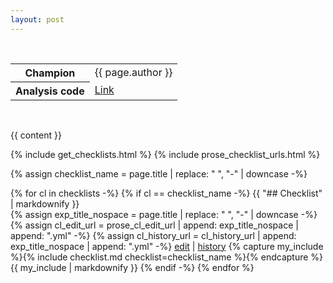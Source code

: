 ```yaml
---
layout: post
---
```

<br/>
<table class="vertical-header smaller">
  <tr>
      <th>Champion</th>
      <td>{{ page.author }}</td>
  </tr>
  <tr>
      <th>Analysis code</th>
      <td><a href="{{ page.analysis_code }}">Link</a></td>
  </tr>
</table>
<br/>

{{ content }}

{% include get_checklists.html %}
{% include prose_checklist_urls.html %}

{% assign checklist_name = page.title | replace: " ", "-" | downcase -%}

{% for cl in checklists -%}
{% if cl == checklist_name -%}
  {{ "## Checklist" | markdownify }}  
  {% assign exp_title_nospace = page.title | replace: " ", "-" | downcase -%}  
  {% assign cl_edit_url = prose_cl_edit_url | append: exp_title_nospace | append: ".yml" -%}
  {% assign cl_history_url = cl_history_url | append: exp_title_nospace | append: ".yml" -%}
  <a href="{{ cl_edit_url }}" class="checklist-action edit-checklist">edit</a> | <a href="{{ cl_history_url }}" class="checklist-action checklist-history">history</a>
  {% capture my_include %}{% include checklist.md checklist=checklist_name %}{% endcapture %}
  {{ my_include | markdownify }}
{% endif -%}
{% endfor %}
